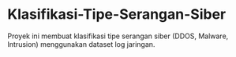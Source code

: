 # Klasifikasi-Tipe-Serangan-Siber
Proyek ini membuat klasifikasi tipe serangan siber  (DDOS, Malware, Intrusion) menggunakan dataset log jaringan.
